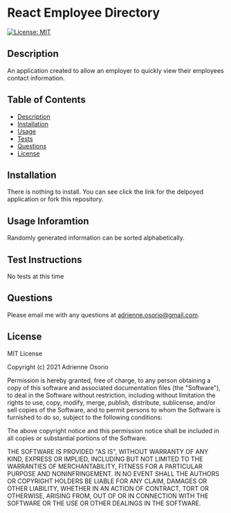 # React Employee Directory

[![License: MIT](https://img.shields.io/badge/License-MIT-blue.svg)](https://opensource.org/licenses/MIT)

## Description
An application created to allow an employer to quickly view their employees contact information.

## Table of Contents

  * [Description](#description)
  * [Installation](#installation)
  * [Usage](#usage)
  * [Tests](#tests)
  * [Questions](#questions)
  * [License](#license)


## Installation
There is nothing to install. You can see click the link for the delpoyed application or fork this repository.

## Usage Inforamtion
Randomly generated information can be sorted alphabetically.

## Test Instructions
No tests at this time

## Questions
Please email me with any questions at adrienne.osorio@gmail.com.

## License
MIT License

Copyright (c) 2021 Adrienne Osorio

Permission is hereby granted, free of charge, to any person obtaining a copy of this software and associated documentation files (the "Software"), to deal in the Software without restriction, including without limitation the rights to use, copy, modify, merge, publish, distribute, sublicense, and/or sell copies of the Software, and to permit persons to whom the Software is furnished to do so, subject to the following conditions:

The above copyright notice and this permission notice shall be included in all copies or substantial portions of the Software.

THE SOFTWARE IS PROVIDED "AS IS", WITHOUT WARRANTY OF ANY KIND, EXPRESS OR IMPLIED, INCLUDING BUT NOT LIMITED TO THE WARRANTIES OF MERCHANTABILITY, FITNESS FOR A PARTICULAR PURPOSE AND NONINFRINGEMENT. IN NO EVENT SHALL THE AUTHORS OR COPYRIGHT HOLDERS BE LIABLE FOR ANY CLAIM, DAMAGES OR OTHER LIABILITY, WHETHER IN AN ACTION OF CONTRACT, TORT OR OTHERWISE, ARISING FROM, OUT OF OR IN CONNECTION WITH THE SOFTWARE OR THE USE OR OTHER DEALINGS IN THE SOFTWARE.



